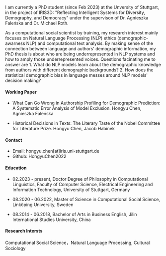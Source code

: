 I am currently a PhD student (since Feb 2023) at the Unversity of Stuttgart, in the project of IRIS3D: "Reflecting Intelligent Systems for Diversity, Demography, and Democracy" under the supervison of Dr. Agnieszka Faleńska and Dr. Michael Roth. 

As a computational social scientist by training, my research interest mainly focuses on Natural Language Processing (NLP) ethics (demographic-awarness NLP) and computational text analysis. By making sense of the connection between language and authors' demographic information, my PhD thesis is about who are being underrepresented in NLP systems and how to amply those underrepresented voices. Questions facinating me to answer are 1. What do NLP models learn about the demographic knowledge from authors with different demographic backgrounds? 2. How does the statistical demographic bias in language messes around NLP models' decision making?

#### Working Paper

- What Can Go Wrong in Authorship Profiling for Demographic Prediction: A Systematic Error Analysis of Model Exclusion. Hongyu Chen, Agnieszka Faleńska

- Historical Decisions in Texts: The Literary Taste of the Nobel Committee for Literature Prize. Hongyu Chen, Jacob Habinek



#### Contact
- Email: hongyu.chen[at]iris.uni-stuttgart.de
- Github: HongyuChen2022



#### Education
- 02.2023 - present, Doctor Degree of Philosophy in Computational Linguistics, Faculty of Computer Science, Electrical Engineering and Information Technology, University of Stuttgart, Germany

- 08.2020 - 06.2022, Master of Science in Computational Social Science, Linköping University, Sweden

- 08.2014 - 06.2018, Bachelor of Arts in Business English, Jilin International Studies University, China

#### Research Intersts
Computational Social Science，Natural Language Processing, Cultural Sociology 


